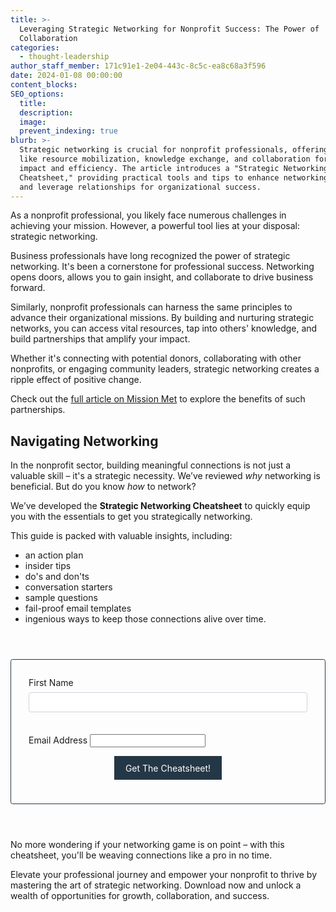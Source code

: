 ```yaml
---
title: >-
  Leveraging Strategic Networking for Nonprofit Success: The Power of
  Collaboration
categories:
  - thought-leadership
author_staff_member: 171c91e1-2e04-443c-8c5c-ea8c68a3f596
date: 2024-01-08 00:00:00
content_blocks:
SEO_options:
  title:
  description:
  image:
  prevent_indexing: true
blurb: >-
  Strategic networking is crucial for nonprofit professionals, offering benefits
  like resource mobilization, knowledge exchange, and collaboration for greater
  impact and efficiency. The article introduces a "Strategic Networking
  Cheatsheet," providing practical tools and tips to enhance networking skills
  and leverage relationships for organizational success.
---
```

As a nonprofit professional, you likely face numerous challenges in achieving your mission. However, a powerful tool lies at your disposal: strategic networking.&nbsp;

​​Business professionals have long recognized the power of strategic networking. It's been a cornerstone for professional success. Networking opens doors, allows you to gain insight, and collaborate to drive business forward.&nbsp;

Similarly, nonprofit professionals can harness the same principles to advance their organizational missions. By building and nurturing strategic networks, you can access vital resources, tap into others' knowledge, and build partnerships that amplify your impact.&nbsp;

Whether it's connecting with potential donors, collaborating with other nonprofits, or engaging community leaders, strategic networking creates a ripple effect of positive change.&nbsp;

Check out the [full article on Mission Met](https://www.missionmet.com/blog/leveraging-strategic-networking-for-nonprofit-success-the-power-of-collaboration) to explore the benefits of such partnerships.

## **Navigating Networking**

In the nonprofit sector, building meaningful connections is not just a valuable skill – it's a strategic necessity. We’ve reviewed *why* networking is beneficial. But do you know *how* to network?

We’ve developed the **Strategic Networking Cheatsheet** to quickly equip you with the essentials to get you strategically networking.

This guide is packed with valuable insights, including:

* an action plan
* insider tips
* do's and don'ts
* conversation starters
* sample questions
* fail-proof email templates
* ingenious ways to keep those connections alive over time.

<style>
  form {
    border: 1px solid #243746;
    border-radius: 0.25em;
    padding: 2em;
    margin: 4em 0em;
  }

  label {
    width: 100%;
    font-size: var(--content-font-size);
  }

  textarea, input[type=text] {
    font-size: var(--content-font-size);
    padding: 0.5em;
    margin-top: 0.5em;
    margin-bottom: 1.5em;
    border: 1px solid #ced4da;
    border-radius: 4px;
    width: 100%;
  }

  input[type=submit] {
    display: block;
    background-color: #243746;
    border: none;
    color: white;
    font-size: calc(var(--content-font-size) * 1.1);
    font-family: var(--headings-fonts);
    padding: 0.75em 1.25em;
    margin: 10px auto;
  }
</style>

<form method="post" action="/form-success" data-type="async-form">
  <label>First Name</label>
  <input type="text" name="first_name" required="" /><!--base32-EBTGS4TTORPW4YLNMUQC2IDSMVYXK2LSMVSCA===-base32-->

  <label>Email Address</label>
  <input type="email" name="email" required="" /><!--base32-EBSW2YLJNQQC2IDSMVYXK2LSMVSCA===-base32-->

  <input type="hidden" name="_subject" value="Strategic Networking Cheatsheet" />

  <input type="hidden" name="inbox_key" value="zapier-inbox" /><!--base32-EBZGK4LVNFZGKZBA-base32-->
  <input type="hidden" name="_to" value="ricky@missionmet.com" /><!--base32-EBPXI3ZAFUQHGZLOMQQHI2DFEBTHK3DMEBRW63TUMVXHIIDUN4QC2IDTORZG63THNR4SA4TFMNXW23LFNZSGKZBA-base32-->

  <input type="text" name="_gotcha" style="display: none;" /><!--base32-EBYG633SEBWWC3RHOMQGGYLQORRWQYJAFUQHEZLROVUXEZLEEA======-base32-->

  <input type="hidden" name="_add_to_sendgrid_list" value="Strategic Networking Cheatsheet" /><!--base32-EBPXI3ZAFUQHGZLOMQQHI2DFEBTHK3DMEBRW63TUMVXHIIDUN4QC2IDTORZG63THNR4SA4TFMNXW23LFNZSGKZBA-base32-->
  <input type="hidden" name="_success_message" value="Thank you! Check your email for the cheatsheet!" /> <!--base32-EBXXA5DJN5XGC3BAFUQHI2DFOJSSAYLSMUQHGZLOONUWE3DFEBSGKZTBOVWHI4ZA-base32-->
  <input type="hidden" name="_failure_message" value="I'm sorry, but something didn't work. Can you refresh and try again?" /> <!--base32-EBXXA5DJN5XGC3BAFUQHI2DFOJSSAYLSMUQHGZLOONUWE3DFEBSGKZTBOVWHI4ZA-base32-->

  <input type="submit" value="Get The Cheatsheet!" />
</form>

No more wondering if your networking game is on point – with this cheatsheet, you'll be weaving connections like a pro in no time.

Elevate your professional journey and empower your nonprofit to thrive by mastering the art of strategic networking. Download now and unlock a wealth of opportunities for growth, collaboration, and success.